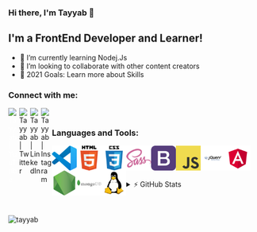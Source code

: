 ### Hi there, I'm Tayyab 👋
   
## I'm a FrontEnd Developer and Learner!

- 🌱 I’m currently learning Nodej.Js
- 👯 I’m looking to collaborate with other content creators
- 🥅 2021 Goals: Learn more about Skills   

### Connect with me:


[<img align="left" alt="Tayyab | YouTube" width="22px" src="https://cdn.jsdelivr.net/npm/simple-icons@v3/icons/youtube.svg" style="color:#fff;" />][youtube]
[<img align="left" alt="Tayyab | Twitter" width="22px" src="https://cdn.jsdelivr.net/npm/simple-icons@v3/icons/twitter.svg" />][twitter]
[<img align="left" alt="Tayyab | LinkedIn" width="22px" src="https://cdn.jsdelivr.net/npm/simple-icons@v3/icons/linkedin.svg" />][linkedin]
[<img align="left" alt="Tayyab | Instagram" width="22px" src="https://cdn.jsdelivr.net/npm/simple-icons@v3/icons/instagram.svg" />][instagram]

<br />

### Languages and Tools: 

[<img align="left" alt="Visual Studio Code " width="50px" src="https://raw.githubusercontent.com/github/explore/80688e429a7d4ef2fca1e82350fe8e3517d3494d/topics/visual-studio-code/visual-studio-code.png" />][webdevplaylist]
[<img align="left" alt="HTML5" width="50px" src="https://raw.githubusercontent.com/github/explore/80688e429a7d4ef2fca1e82350fe8e3517d3494d/topics/html/html.png" />][webdevplaylist]
[<img align="left" alt="css " width="50px" src="https://raw.githubusercontent.com/github/explore/80688e429a7d4ef2fca1e82350fe8e3517d3494d/topics/css/css.png" />][webdevplaylist]
[<img align="left" alt="HTML5" width="50px" src="https://raw.githubusercontent.com/github/explore/80688e429a7d4ef2fca1e82350fe8e3517d3494d/topics/sass/sass.png" />][webdevplaylist]
[<img align="left" alt="HTML5" width="50px" src="https://raw.githubusercontent.com/github/explore/80688e429a7d4ef2fca1e82350fe8e3517d3494d/topics/bootstrap/bootstrap.png" />][webdevplaylist]
[<img align="left" alt="HTML5" width="50px" src="https://raw.githubusercontent.com/github/explore/80688e429a7d4ef2fca1e82350fe8e3517d3494d/topics/javascript/javascript.png" />][webdevplaylist]
[<img align="left" alt="HTML5" width="50px" src="https://raw.githubusercontent.com/github/explore/80688e429a7d4ef2fca1e82350fe8e3517d3494d/topics/jquery/jquery.png" />][webdevplaylist]
[<img align="left" alt="HTML5" width="50px" src="https://raw.githubusercontent.com/github/explore/80688e429a7d4ef2fca1e82350fe8e3517d3494d/topics/angular/angular.png" />][webdevplaylist]
[<img align="left" alt="HTML5" width="50px" src="https://raw.githubusercontent.com/github/explore/80688e429a7d4ef2fca1e82350fe8e3517d3494d/topics/nodejs/nodejs.png" />][webdevplaylist]
[<img align="left" alt="HTML5" width="50px" src="https://raw.githubusercontent.com/github/explore/80688e429a7d4ef2fca1e82350fe8e3517d3494d/topics/mongodb/mongodb.png" />][webdevplaylist]
[<img align="left" alt="HTML5" width="50px" src="https://raw.githubusercontent.com/github/explore/80688e429a7d4ef2fca1e82350fe8e3517d3494d/topics/linux/linux.png" />][webdevplaylist]

<br />
<br />

[twitter]: https://twitter.com/Tayyab01166761
[youtube]: https://www.youtube.com/channel/UC1DSf9ydrryyHPTz5yAZSIQ
[instagram]: https://www.instagram.com/tayab_siraj/
[linkedin]: https://www.linkedin.com/in/tayyab-siraj-810817196/
[webdevplaylist]: https://www.youtube.com/channel/UC1DSf9ydrryyHPTz5yAZSIQ
[jsplaylist]:  https://www.youtube.com/channel/UC1DSf9ydrryyHPTz5yAZSIQ
[cssplaylist]: https://www.youtube.com/channel/UC1DSf9ydrryyHPTz5yAZSIQ


<br>
<br>

<details>
  <summary>⚡ GitHub Stats</summary>
  <img align="left" alt="Tayyab's GitHub Stats" src="https://github-readme-stats.vercel.app/api?username=muhammadtayab257" />
</details>
<br>
<br>
<p><img  src="https://github-readme-stats.vercel.app/api/top-langs/?username=muhammadtayab257&layout=compact&title_color=f34f29&text_color=000000&icon_color=FF6C00&locale" alt="tayyab" /></p> 
